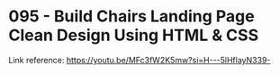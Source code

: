 # 095 - Build Chairs Landing Page Clean Design Using HTML & CSS

Link reference: https://youtu.be/MFc3fW2K5mw?si=H---5lHflayN339-
